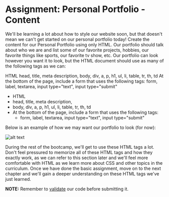 <h1>Assignment: Personal Portfolio - Content</h1>

<p>
We'll be learning a lot about how to style our website soon, but that doesn't mean we can't get started on our personal portfolio today! 
  Create the content for our Personal Portfolio using only HTML. Our portfolio should talk about who we are and list some of our favorite projects, 
  hobbies, our favorite things like sports, our favorite tv show, etc. Our portfolio can look however you want it to look, but the HTML document should use 
  as many of the following tags as we can:
</p>

HTML
head, title, meta description,
body, div, a, p, h1, ul, li, table, tr, th, td
At the bottom of the page, include a form that uses the following tags:
form, label, textarea, input type="text", input type="submit"
<ul>
  <li>HTML</li>
  <li>head, title, meta description,</li>
  <li>body, div, a, p, h1, ul, li, table, tr, th, td</li>
  <li>
  At the bottom of the page, include a form that uses the following tags:
    <ul><li>form, label, textarea, input type="text", input type="submit"</li></ul>
  </li>
</ul>

<p>Below is an example of how we may want our portfolio to look (for now):</p>

![alt text](https://github.com/alirabah93/Coding-Dojo/blob/master/WEB-FUNDAMENTALS/Week1/Day1/Portfolio-Content/wireframe.jpg?raw=true)

<p>During the rest of the bootcamp, we'll get to use these HTML tags a lot. Don't feel pressured to memorize all of these HTML tags and how they exactly work, as we can refer to this section later and we'll feel more comfortable with HTML as we learn more about CSS and other topics in the curriculum. Once we have done the basic assignment, move on to the next chapter and we'll gain a deeper understanding on these HTML tags we've just learned.</p>

<p><strong>NOTE:</strong> Remember to <a href="https://validator.w3.org/#validate_by_upload">validate</a> our code before submitting it.</p>
